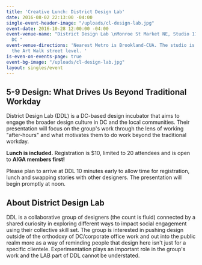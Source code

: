 ```yaml
---
title: 'Creative Lunch: District Design Lab'
date: 2016-08-02 22:13:00 -04:00
single-event-header-image: "/uploads/cl-design-lab.jpg"
event-date: 2016-10-28 12:00:00 -04:00
event-venue-name: "District Design Lab \nMonroe St Market NE, Studio 17 \nWashington,
  DC "
event-venue-directions: 'Nearest Metro is Brookland-CUA. The studio is located on
  the Art Walk street level. '
is-even-on-events-page: true
event-bg-image: "/uploads/cl-design-lab.jpg"
layout: singles/event
---
```


## 5-9 Design: What Drives Us Beyond Traditional Workday   

District Design Lab (DDL) is a DC-based design incubator that aims to engage the broader design culture in DC and the local communities. Their presentation will focus on the group's work through the lens of working "after-hours" and what motivates them to do work beyond the traditional workday.

**Lunch is included.** Registration is $10, limited to 20 attendees and is open to **AIGA members first!**

Please plan to arrive at DDL 10 minutes early to allow time for registration, lunch and swapping stories with other designers. The presentation will begin promptly at noon.

## About District Design Lab
DDL is a collaborative group of designers (the count is fluid) connected by a shared curiosity in exploring different ways to impact social engagement using their collective skill set. The group is interested in pushing design outside of the orthodoxy of DC/corporate office work and out into the public realm more as a way of reminding people that design here isn't just for a specific clientele. Experimentation plays an important role in the group's work and the LAB part of DDL cannot be understated.
